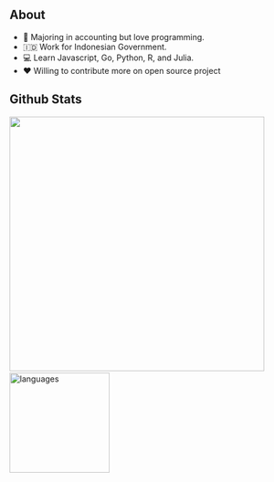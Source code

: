 ## About

- 👋 Majoring in accounting but love programming.
- 🇮🇩 Work for Indonesian Government.
- 💻 Learn Javascript, Go, Python, R, and Julia.
- ❤️ Willing to contribute more on open source project

  
## Github Stats  
<img src="https://github-readme-stats.vercel.app/api?username=maziyank&show_icons=true&count_private=true&theme=nightowl" width="446"/>&nbsp;<img src="https://github-readme-stats.vercel.app/api/top-langs/?username=maziyank&layout=compact&count_private=true&theme=nightowl" alt="languages" height="175"/>  
<br/>  
